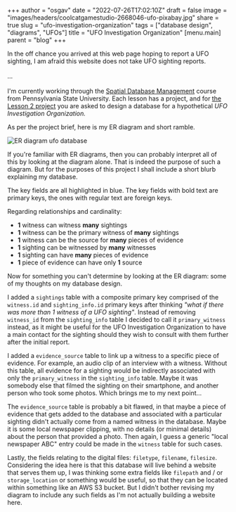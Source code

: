 
+++
author = "osgav"
date = "2022-07-26T17:02:10Z"
draft = false
image = "images/headers/coolcatgamestudio-2668046-ufo-pixabay.jpg"
share = true
slug = "ufo-investigation-organization"
tags = ["database design", "diagrams", "UFOs"]
title = "UFO Investigation Organization"
[menu.main]
parent = "blog"
+++

In the off chance you arrived at this web page hoping to report a UFO sighting, I am afraid this website does not take UFO sighting reports.
<br><br>
...
<br><br>
I'm currently working through the [Spatial Database Management](https://roam.libraries.psu.edu/node/1357) course from Pennsylvania State University. Each lesson has a project, and for [the Lesson 2 project](https://www.e-education.psu.edu/spatialdb/l2_p10.html) you are asked to design a database for a hypothetical *UFO Investigation Organization.*

<!--more-->

As per the project brief, here is my ER diagram and short ramble.

![ER diagram ufo database](/images/posts/ufo-investigation-organization/er-diagram-ufo-database.png "ER diagram ufo database")

If you're familiar with ER diagrams, then you can probably interpret all of this by looking at the diagram alone. That is indeed the purpose of such a diagram. But for the purposes of this project I shall include a short blurb explaining my database. 

The key fields are all highlighted in blue. The key fields with bold text are primary keys, the ones with regular text are foreign keys.

Regarding relationships and cardinality:

- **1** witness can witness **many** sightings
- **1** witness can be the primary witness of **many** sightings
- **1** witness can be the source for **many** pieces of evidence
- **1** sighting can be witnessed by **many** witnesses
- **1** sighting can have **many** pieces of evidence
- **1** piece of evidence can have only **1** source

Now for something you can't determine by looking at the ER diagram: some of my thoughts on my database design.

I added a `sightings` table with a composite primary key comprised of the `witness.id` and `sighting_info.id` primary keys after thinking *"what if there was more than 1 witness of a UFO sighting"*. Instead of removing `witness_id` from the `sighting_info` table I decided to call it `primary_witness` instead, as it might be useful for the UFO Investigation Organization to have a main contact for the sighting should they wish to consult with them further after the initial report.

I added a `evidence_source` table to link up a witness to a specific piece of evidence. For example, an audio clip of an interview with a witness. Without this table, all evidence for a sighting would be indirectly associated with only the `primary_witness` in the `sighting_info` table. Maybe it was somebody else that filmed the sighting on their smartphone, and another person who took some photos. Which brings me to my next point...

The `evidence_source` table is probably a bit flawed, in that maybe a piece of evidence that gets added to the database and associated with a particular sighting didn't actually come from a named witness in the database. Maybe it is some local newspaper clipping, with no details (or minimal details) about the person that provided a photo. Then again, I guess a generic "local newspaper ABC" entry could be made in the `witness` table for such cases.

Lastly, the fields relating to the digital files: `filetype`, `filename`, `filesize`. Considering the idea here is that this database will live behind a website that serves them up, I was thinking some extra fields like `filepath` and / or `storage_location` or something would be useful, so that they can be located within something like an AWS S3 bucket. But I didn't bother revising my diagram to include any such fields as I'm not actually building a website here.
